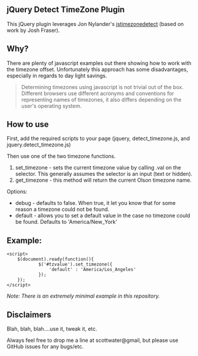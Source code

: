 ## jQuery Detect TimeZone Plugin

This jQuery plugin leverages Jon Nylander's [jstimezonedetect](https://bitbucket.org/pellepim/jstimezonedetect) (based on work by Josh Fraser). 

## Why? 

There are plenty of javascript examples out there showing how to work with the timezone offset. Unfortunately this approach has some disadvantages, especially in regards to day light savings. 

> Determining timezones using javascript is not trivial out of the box. Different browsers use different acronyms and conventions for representing names of timezones, it also differs depending on the user's operating system.

## How to use



First, add the required scripts to your page (jquery, detect_timezone.js, and jquery.detect_timezone.js)

Then use one of the two timezone functions. 

1. set_timezone - sets the current timezone value by calling .val on the selector. This generally assumes the selector is an input (text or hidden). 
1. get_timezone - this method will return the current Olson timezone name.

Options: 

* debug - defaults to false. When true, it let you know that for some reason a timezone could not be found. 
* default - allows you to set a default value in the case no timezone could be found. Defaults to 'America/New_York'

## Example:

	<script>
		$(document).ready(function(){
				$('#tzvalue').set_timezone({
					'default' : 'America/Los_Angeles'
				});
		});
	</script>

_Note: There is an extremely minimal example in this repository._

## Disclaimers

Blah, blah, blah....use it, tweak it, etc. 

Always feel free to drop me a line at scottwater@gmail, but please use GitHub issues for any bugs/etc. 